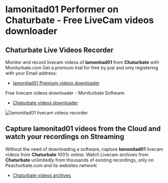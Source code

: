 # lamonitad01 Performer on Chaturbate - Free LiveCam videos downloader

## Chaturbate Live Videos Recorder

Monitor and record livecam videos of **lamonitad01** from **Chaturbate** with Moniturbate.com
Get a premium trial for free by just and only registering with your Email address:
* [lamonitad01 Premium videos downloader](https://moniturbate.com/request-demo-licence-key.html)

Free livecam videos downloader - Moniturbate Software:
* [Chaturbate videos downloader](https://moniturbate.com/moniturbate-download-software.html)

![lamonitad01 livecam videos recorder](https://peachurnet.com/templates/moniturbate-software.png)


## Capture lamonitad01 videos from the Cloud and watch your recordings on Streaming

Without the need of downloading a software, capture **lamonitad01** livecam videos from **Chaturbate** 100% online.
Watch Livecam archives from **Chaturbate** unlimitedly from thousands of existing recordings, only on Peachurbate.com and its websites network:
* [Chaturbate videos archives](https://peachurnet.com/)